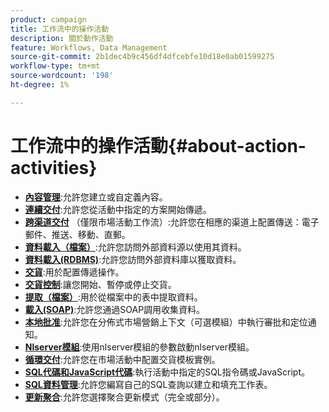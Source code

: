 ```yaml
---
product: campaign
title: 工作流中的操作活動
description: 關於動作活動
feature: Workflows, Data Management
source-git-commit: 2b1dec4b9c456df4dfcebfe10d18e0ab01599275
workflow-type: tm+mt
source-wordcount: '198'
ht-degree: 1%

---
```


# 工作流中的操作活動{#about-action-activities}

* **[內容管理](content-management.md)**:允許您建立或自定義內容。
* **[連續交付](continuous-delivery.md)**:允許您從活動中指定的方案開始傳遞。
* **[跨渠道交付](cross-channel-deliveries.md)** （僅限市場活動工作流）:允許您在相應的渠道上配置傳送：電子郵件、推送、移動、直郵。
* **[資料載入（檔案）](data-loading--rdbms-.md)**:允許您訪問外部資料源以使用其資料。
* **[資料載入(RDBMS)](data-loading--rdbms-.md)**:允許您訪問外部資料庫以獲取資料。
* **[交貨](delivery.md)**:用於配置傳遞操作。
* **[交貨控制](delivery-control.md)**:讓您開始、暫停或停止交貨。
* **[提取（檔案）](extraction--file-.md)**:用於從檔案中的表中提取資料。
* **[載入(SOAP)](loading-soap.md)**:允許您通過SOAP調用收集資料。
* **[本地批准](local-approval.md)**:允許您在分佈式市場營銷上下文（可選模組）中執行審批和定位通知。
* **[Nlserver模組](nlserver-module.md)**:使用nlserver模組的參數啟動nlserver模組。
* **[循環交付](recurring-delivery.md)**:允許您在市場活動中配置交貨模板實例。
* **[SQL代碼和JavaScript代碼](sql-code-and-javascript-code.md)**:執行活動中指定的SQL指令碼或JavaScript。
* **[SQL資料管理](sql-data-management.md)**:允許您編寫自己的SQL查詢以建立和填充工作表。
* **[更新聚合](update-aggregate.md)**:允許您選擇聚合更新模式（完全或部分）。

